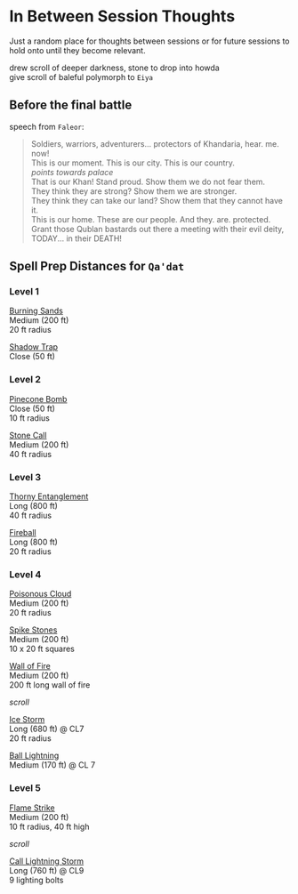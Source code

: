 # In Between Session Thoughts

Just a random place for thoughts between sessions or for future sessions to hold onto until they become relevant.

drew scroll of deeper darkness, stone to drop into howda  
give scroll of baleful polymorph to `Eiya`  


## Before the final battle

speech from `Faleor`:  

> Soldiers, warriors, adventurers... protectors of Khandaria, hear. me. now!  
> This is our moment. This is our city. This is our country.  
> _points towards palace_  
> That is our Khan! Stand proud. Show them we do not fear them.  
> They think they are strong? Show them we are stronger.  
> They think they can take our land? Show them that they cannot have it.  
> This is our home. These are our people. And they. are. protected.  
> Grant those Qublan bastards out there a meeting with their evil deity, TODAY... in their DEATH!


## Spell Prep Distances for `Qa'dat`

### Level 1 

[Burning Sands](https://www.aonprd.com/SpellDisplay.aspx?ItemName=Burning%20Sands)  
Medium (200 ft)  
20 ft radius

[Shadow Trap](https://www.aonprd.com/SpellDisplay.aspx?ItemName=Shadow%20Trap)  
Close (50 ft)


### Level 2

[Pinecone Bomb](https://www.aonprd.com/SpellDisplay.aspx?ItemName=Pinecone%20Bomb)  
Close (50 ft)  
10 ft radius

[Stone Call](https://www.aonprd.com/SpellDisplay.aspx?ItemName=Stone%20Call)  
Medium (200 ft)  
40 ft radius  


### Level 3

[Thorny Entanglement](https://www.aonprd.com/SpellDisplay.aspx?ItemName=Thorny%20Entanglement)  
Long (800 ft)  
40 ft radius  

[Fireball](https://www.aonprd.com/SpellDisplay.aspx?ItemName=Fireball)  
Long (800 ft)  
20 ft radius  


### Level 4

[Poisonous Cloud](https://www.aonprd.com/SpellDisplay.aspx?ItemName=Poisonous%20Cloud)  
Medium (200 ft)  
20 ft radius  

[Spike Stones](https://www.aonprd.com/SpellDisplay.aspx?ItemName=Spike%20Stones)  
Medium (200 ft)  
10 x 20 ft squares  

[Wall of Fire](https://www.aonprd.com/SpellDisplay.aspx?ItemName=Wall+of+Fire)  
Medium (200 ft)  
200 ft long wall of fire  

_scroll_  

[Ice Storm](https://www.aonprd.com/SpellDisplay.aspx?ItemName=Ice%20Storm)  
Long (680 ft) @ CL7  
20 ft radius  

[Ball Lightning](https://www.aonprd.com/SpellDisplay.aspx?ItemName=Ball%20Lightning)  
Medium (170 ft) @ CL 7


### Level 5

[Flame Strike](https://www.aonprd.com/SpellDisplay.aspx?ItemName=Flame%20Strike)  
Medium (200 ft)  
10 ft radius, 40 ft high  

_scroll_  

[Call Lightning Storm](https://www.aonprd.com/SpellDisplay.aspx?ItemName=Call%20Lightning%20Storm)  
Long (760 ft) @ CL9  
9 lighting bolts  
